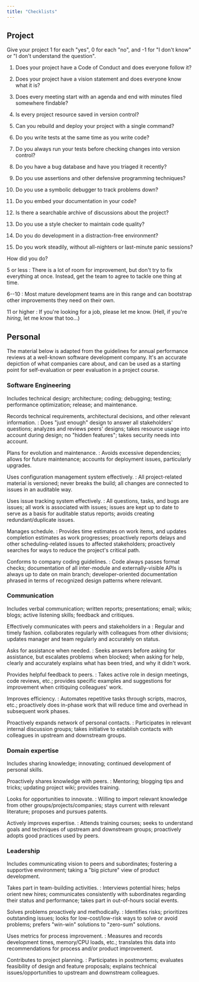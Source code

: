 ```yaml
---
title: "Checklists"
---
```


## Project

Give your project 1 for each "yes", 0 for each "no", and -1 for "I don't know"
or "I don't understand the question".

1.  Does your project have a Code of Conduct and does everyone follow it?

1.  Does your project have a vision statement and does everyone know what it is?

1.  Does every meeting start with an agenda and end with minutes filed somewhere findable?

1.  Is every project resource saved in version control?

1.  Can you rebuild and deploy your project with a single command?

1.  Do you write tests at the same time as you write code?

1.  Do you always run your tests before checking changes into version control?

1.  Do you have a bug database and have you triaged it recently?

1.  Do you use assertions and other defensive programming techniques?

1.  Do you use a symbolic debugger to track problems down?

1.  Do you embed your documentation in your code?

1.  Is there a searchable archive of discussions about the project?

1.  Do you use a style checker to maintain code quality?

1.  Do you do development in a distraction-free environment?

1.  Do you work steadily, without all-nighters or last-minute panic sessions?

How did you do?

5 or less
:   There is a lot of room for improvement, but don't try to fix everything at
    once.  Instead, get the team to agree to tackle one thing at time.

6--10
:   Most mature development teams are in this range and can bootstrap other
    improvements they need on their own.

11 or higher
:   If you're looking for a job, please let me know.  (Hell, if you're *hiring*,
    let me know that too…)

## Personal

The material below is adapted from the guidelines for annual performance reviews
at a well-known software development company.  It's an accurate depiction of
what companies care about, and can be used as a starting point for
self-evaluation or peer evaluation in a project course.

### Software Engineering

Includes technical design; architecture; coding; debugging; testing; performance
optimization; release; and maintenance.

Records technical requirements, architectural decisions, and other relevant information.
:   Does "just enough" design to answer all stakeholders' questions; analyzes
    and reviews peers' designs; takes resource usage into account during design;
    no "hidden features"; takes security needs into account.

Plans for evolution and maintenance.
:   Avoids excessive dependencies; allows for future maintenance; accounts for
    deployment issues, particularly upgrades.

Uses configuration management system effectively.
:   All project-related material is versioned; never breaks the build; all
    changes are connected to issues in an auditable way.

Uses issue tracking system effectively.
:   All questions, tasks, and bugs are issues; all work is associated with
    issues; issues are kept up to date to serve as a basis for auditable status
    reports; avoids creating redundant/duplicate issues.

Manages schedule.
:   Provides time estimates on work items, and updates completion estimates as
    work progresses; proactively reports delays and other scheduling-related
    issues to affected stakeholders; proactively searches for ways to reduce the
    project's critical path.

Conforms to company coding guidelines.
:   Code always passes format checks; documentation of all inter-module and
    externally-visible APIs is always up to date on main branch;
    developer-oriented documentation phrased in terms of recognized design
    patterns where relevant.

### Communication

Includes verbal communication; written reports; presentations; email; wikis;
blogs; active listening skills; feedback and critiques.

Effectively communicates with peers and stakeholders in a
:   Regular and timely fashion.  collaborates regularly with colleagues from
    other divisions; updates manager and team regularly and accurately on
    status.

Asks for assistance when needed.
:   Seeks answers before asking for assistance, but escalates problems when
    blocked; when asking for help, clearly and accurately explains what has been
    tried, and why it didn't work.

Provides helpful feedback to peers.
:   Takes active role in design meetings, code reviews, etc.; provides specific
    examples and suggestions for improvement when critiquing colleagues' work.

Improves efficiency.
:   Automates repetitive tasks through scripts, macros, etc.; proactively does
    in-phase work that will reduce time and overhead in subsequent work phases.

Proactively expands network of personal contacts.
:   Participates in relevant internal discussion groups; takes initiative to
    establish contacts with colleagues in upstream and downstream groups.

### Domain expertise

Includes sharing knowledge; innovating; continued development of personal
skills.

Proactively shares knowledge with peers.
:   Mentoring; blogging tips and tricks; updating project wiki; provides
    training.

Looks for opportunities to innovate.
:   Willing to import relevant knowledge from other groups/projects/companies;
    stays current with relevant literature; proposes and pursues patents.

Actively improves expertise.
:   Attends training courses; seeks to understand goals and techniques of
    upstream and downstream groups; proactively adopts good practices used by
    peers.

### Leadership

Includes communicating vision to peers and subordinates; fostering a supportive
environment; taking a "big picture" view of product development.

Takes part in team-building activities.
:   Interviews potential hires; helps orient new hires; communicates
    consistently with subordinates regarding their status and performance; takes
    part in out-of-hours social events.

Solves problems proactively and methodically.
:   Identifies risks; prioritizes outstanding issues; looks for
    low-cost/low-risk ways to solve or avoid problems; prefers "win-win"
    solutions to "zero-sum" solutions.

Uses metrics for process improvement.
:   Measures and records development times, memory/CPU loads, etc.; translates
    this data into recommendations for process and/or product improvement.

Contributes to project planning.
:   Participates in postmortems; evaluates feasibility of design and feature
    proposals; explains technical issues/opportunities to upstream and
    downstream colleagues.
